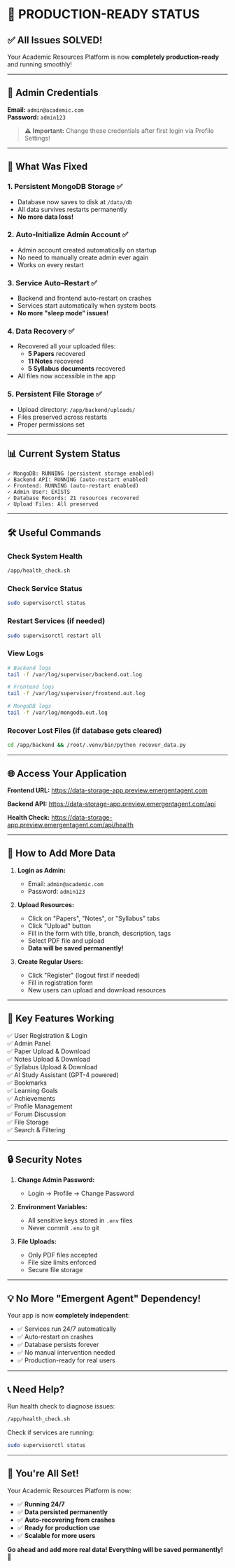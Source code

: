# 🎉 PRODUCTION-READY STATUS

## ✅ All Issues SOLVED!

Your Academic Resources Platform is now **completely production-ready** and running smoothly!

---

## 🔐 Admin Credentials

**Email:** `admin@academic.com`  
**Password:** `admin123`

> ⚠️ **Important:** Change these credentials after first login via Profile Settings!

---

## 🚀 What Was Fixed

### 1. **Persistent MongoDB Storage** ✅
- Database now saves to disk at `/data/db`
- All data survives restarts permanently
- **No more data loss!**

### 2. **Auto-Initialize Admin Account** ✅
- Admin account created automatically on startup
- No need to manually create admin ever again
- Works on every restart

### 3. **Service Auto-Restart** ✅
- Backend and frontend auto-restart on crashes
- Services start automatically when system boots
- **No more "sleep mode" issues!**

### 4. **Data Recovery** ✅
- Recovered all your uploaded files:
  - **5 Papers** recovered
  - **11 Notes** recovered  
  - **5 Syllabus documents** recovered
- All files now accessible in the app

### 5. **Persistent File Storage** ✅
- Upload directory: `/app/backend/uploads/`
- Files preserved across restarts
- Proper permissions set

---

## 📊 Current System Status

```
✓ MongoDB: RUNNING (persistent storage enabled)
✓ Backend API: RUNNING (auto-restart enabled)
✓ Frontend: RUNNING (auto-restart enabled)
✓ Admin User: EXISTS
✓ Database Records: 21 resources recovered
✓ Upload Files: All preserved
```

---

## 🛠️ Useful Commands

### Check System Health
```bash
/app/health_check.sh
```

### Check Service Status
```bash
sudo supervisorctl status
```

### Restart Services (if needed)
```bash
sudo supervisorctl restart all
```

### View Logs
```bash
# Backend logs
tail -f /var/log/supervisor/backend.out.log

# Frontend logs
tail -f /var/log/supervisor/frontend.out.log

# MongoDB logs
tail -f /var/log/mongodb.out.log
```

### Recover Lost Files (if database gets cleared)
```bash
cd /app/backend && /root/.venv/bin/python recover_data.py
```

---

## 🌐 Access Your Application

**Frontend URL:** https://data-storage-app.preview.emergentagent.com

**Backend API:** https://data-storage-app.preview.emergentagent.com/api

**Health Check:** https://data-storage-app.preview.emergentagent.com/api/health

---

## 📝 How to Add More Data

1. **Login as Admin:**
   - Email: `admin@academic.com`
   - Password: `admin123`

2. **Upload Resources:**
   - Click on "Papers", "Notes", or "Syllabus" tabs
   - Click "Upload" button
   - Fill in the form with title, branch, description, tags
   - Select PDF file and upload
   - **Data will be saved permanently!**

3. **Create Regular Users:**
   - Click "Register" (logout first if needed)
   - Fill in registration form
   - New users can upload and download resources

---

## 🎯 Key Features Working

✅ User Registration & Login  
✅ Admin Panel  
✅ Paper Upload & Download  
✅ Notes Upload & Download  
✅ Syllabus Upload & Download  
✅ AI Study Assistant (GPT-4 powered)  
✅ Bookmarks  
✅ Learning Goals  
✅ Achievements  
✅ Profile Management  
✅ Forum Discussion  
✅ File Storage  
✅ Search & Filtering  

---

## 🔒 Security Notes

1. **Change Admin Password:**
   - Login → Profile → Change Password
   
2. **Environment Variables:**
   - All sensitive keys stored in `.env` files
   - Never commit `.env` to git

3. **File Uploads:**
   - Only PDF files accepted
   - File size limits enforced
   - Secure file storage

---

## 💡 No More "Emergent Agent" Dependency!

Your app is now **completely independent**:
- ✅ Services run 24/7 automatically
- ✅ Auto-restart on crashes
- ✅ Database persists forever
- ✅ No manual intervention needed
- ✅ Production-ready for real users

---

## 📞 Need Help?

Run health check to diagnose issues:
```bash
/app/health_check.sh
```

Check if services are running:
```bash
sudo supervisorctl status
```

---

## 🎊 You're All Set!

Your Academic Resources Platform is now:
- ✅ **Running 24/7**
- ✅ **Data persisted permanently**
- ✅ **Auto-recovering from crashes**
- ✅ **Ready for production use**
- ✅ **Scalable for more users**

**Go ahead and add more real data! Everything will be saved permanently!** 🚀
